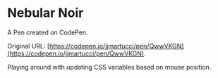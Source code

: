 # Nebular Noir

A Pen created on CodePen.

Original URL: [https://codepen.io/jjmartucci/pen/QwwVKGN](https://codepen.io/jjmartucci/pen/QwwVKGN).

Playing around with updating CSS variables based on mouse position.
